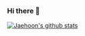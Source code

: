 ### Hi there 👋

<!--
**exfirewall/exfirewall** is a ✨ _special_ ✨ repository because its `README.md` (this file) appears on your GitHub profile.

Here are some ideas to get you started:

- 🔭 I’m currently working on ...
- 🌱 I’m currently learning ...
- 👯 I’m looking to collaborate on ...
- 🤔 I’m looking for help with ...
- 💬 Ask me about ...
- 📫 How to reach me: ...
- 😄 Pronouns: ...
- ⚡ Fun fact: ...
-->

[![Jaehoon's github stats](https://github-readme-stats.vercel.app/api?username=exfirewall)](https://github.com/anuraghazra/github-readme-stats)
